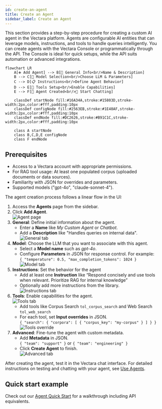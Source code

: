 ```yaml
---
id: create-an-agent
title: Create an Agent
sidebar_label: Create an Agent
---
```


This section provides a step-by-step procedure for creating a custom AI agent 
in the Vectara platform. Agents are configurable AI entities that can leverage 
models, instructions, and tools to handle queries intelligently. You can 
create agents with the Vectara Console or programmatically through the API. 
The Console is ideal for quick setups, while the API suits automation or advanced integrations.

```mermaid
flowchart LR
    A[➕ Add Agent] --> B[📝 General Info<br/>Name & Description]
    B --> C[🤖 Model Selection<br/>Choose LLM & Parameters]
    C --> D[📋 Instructions<br/>Define Agent Behavior]
    D --> E[🔧 Tools Setup<br/>Enable Capabilities]
    E --> F[🎉 Agent Created<br/>💬 Start Chatting]
    
    classDef startNode fill:#16A34A,stroke:#15803D,stroke-width:2px,color:#fff,padding:10px
    classDef configNode fill:#2563EB,stroke:#1E40AF,stroke-width:2px,color:#fff,padding:10px
    classDef endNode fill:#DC2626,stroke:#B91C1C,stroke-width:2px,color:#fff,padding:10px
    
    class A startNode
    class B,C,D,E configNode
    class F endNode
```

## Prerequisites

* Access to a Vectara account with appropriate permissions.
* For RAG tool usage: At least one populated corpus (uploaded documents or data sources).
* Familiarity with JSON for overrides and parameters.
* Supported models ("gpt-4o", "claude-sonnet-4").

The agent creation process follows a linear flow in the UI:

1. Access the **Agents** page from the sidebar.
2. Click **Add Agent**.  
   ![Agent page](/img/agents/agents_page.png)
3. **General**: Define initial information about the agent.
    * Enter a **Name** like *My Custom Agent* or *Chatbot*.
    * Add a **Description** like "Handles queries on internal data".  
  ![General tab](/img/agents/general_tab.png)
1. **Model**: Choose the LLM that you want to associate with this agent.
    * Select a **Model name** such as *gpt-4o*.
    * Configure **Parameters** in JSON for response control. For example:  
  `{ "temperature": 0.5, "max_completion_tokens": 1024 }` 
  ![Model tab](/img/agents/model_tab.png)
1. **Instructions**: Set the behavior for the agent
    * Add at least one **Instruction** like “Respond concisely and use tools when 
  relevant. Prioritize RAG for internal knowledge”
    * Optionally add more instructions from the library.  
    ![Instructions tab](/img/agents/instructions_tab.png)
1. **Tools**: Enable capabilities for the agent.  
    ![Tools tab](/img/agents/tools_tab.png)
    * Add tools like Corpus Search `tol_corpus_search` and Web Search `tol_web_search`
    * For each tool, set **Input overrides** in JSON.  
  `{ "search": { "corpora": [ { "corpus_key": "my-corpus" } ] } }`  
  ![Tools override](/img/agents/tools_override.png)
1. **Advanced**: Fine-tune the agent with custom metadata.
    * Add **Metadata** in JSON.  
  `{ "team": "support" }` or `{ "team": "engineering" }`
    * Click **Create Agent** to finish.  
  ![Advanced tab](/img/agents/advanced_tab.png)

After creating the agent, test it in the Vectara chat interface. For detailed 
instructions on testing and chatting with your agent, see [Use Agents](/docs/console-ui/agents/use-agents).

## Quick start example

Check out our [Agent Quick Start](/docs/agents/agents-quickstart) for a walkthrough 
including API equivalents.
